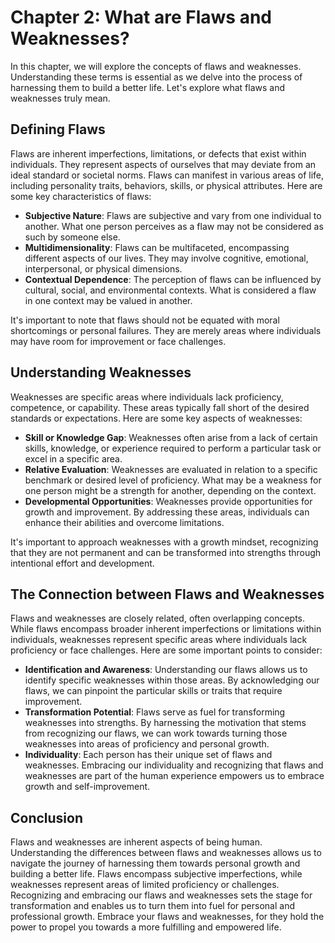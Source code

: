 Chapter 2: What are Flaws and Weaknesses?
=========================================

In this chapter, we will explore the concepts of flaws and weaknesses. Understanding these terms is essential as we delve into the process of harnessing them to build a better life. Let's explore what flaws and weaknesses truly mean.

Defining Flaws
--------------

Flaws are inherent imperfections, limitations, or defects that exist within individuals. They represent aspects of ourselves that may deviate from an ideal standard or societal norms. Flaws can manifest in various areas of life, including personality traits, behaviors, skills, or physical attributes. Here are some key characteristics of flaws:

* **Subjective Nature**: Flaws are subjective and vary from one individual to another. What one person perceives as a flaw may not be considered as such by someone else.
* **Multidimensionality**: Flaws can be multifaceted, encompassing different aspects of our lives. They may involve cognitive, emotional, interpersonal, or physical dimensions.
* **Contextual Dependence**: The perception of flaws can be influenced by cultural, social, and environmental contexts. What is considered a flaw in one context may be valued in another.

It's important to note that flaws should not be equated with moral shortcomings or personal failures. They are merely areas where individuals may have room for improvement or face challenges.

Understanding Weaknesses
------------------------

Weaknesses are specific areas where individuals lack proficiency, competence, or capability. These areas typically fall short of the desired standards or expectations. Here are some key aspects of weaknesses:

* **Skill or Knowledge Gap**: Weaknesses often arise from a lack of certain skills, knowledge, or experience required to perform a particular task or excel in a specific area.
* **Relative Evaluation**: Weaknesses are evaluated in relation to a specific benchmark or desired level of proficiency. What may be a weakness for one person might be a strength for another, depending on the context.
* **Developmental Opportunities**: Weaknesses provide opportunities for growth and improvement. By addressing these areas, individuals can enhance their abilities and overcome limitations.

It's important to approach weaknesses with a growth mindset, recognizing that they are not permanent and can be transformed into strengths through intentional effort and development.

The Connection between Flaws and Weaknesses
-------------------------------------------

Flaws and weaknesses are closely related, often overlapping concepts. While flaws encompass broader inherent imperfections or limitations within individuals, weaknesses represent specific areas where individuals lack proficiency or face challenges. Here are some important points to consider:

* **Identification and Awareness**: Understanding our flaws allows us to identify specific weaknesses within those areas. By acknowledging our flaws, we can pinpoint the particular skills or traits that require improvement.
* **Transformation Potential**: Flaws serve as fuel for transforming weaknesses into strengths. By harnessing the motivation that stems from recognizing our flaws, we can work towards turning those weaknesses into areas of proficiency and personal growth.
* **Individuality**: Each person has their unique set of flaws and weaknesses. Embracing our individuality and recognizing that flaws and weaknesses are part of the human experience empowers us to embrace growth and self-improvement.

Conclusion
----------

Flaws and weaknesses are inherent aspects of being human. Understanding the differences between flaws and weaknesses allows us to navigate the journey of harnessing them towards personal growth and building a better life. Flaws encompass subjective imperfections, while weaknesses represent areas of limited proficiency or challenges. Recognizing and embracing our flaws and weaknesses sets the stage for transformation and enables us to turn them into fuel for personal and professional growth. Embrace your flaws and weaknesses, for they hold the power to propel you towards a more fulfilling and empowered life.

